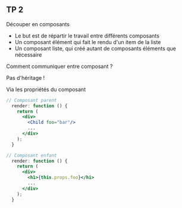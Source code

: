 ## TP 2
Découper en composants



* Le but est de répartir le travail entre différents composants
* Un composant élément qui fait le rendu d'un item de la liste
* Un composant liste, qui créé autant de composants éléments que nécessaire



Comment communiquer entre composant ?

Pas d'héritage ! <!-- .element: class="fragment" -->

Via les propriétés du composant <!-- .element: class="fragment" -->




```jsx
// Composant parent
  render: function () {
    return (
      <div>
        <Child foo="bar"/>
        ...
      </div>
    );
  }
```

```jsx
// Composant enfant
  render: function () {
    return (
      <div>
        <h1>{this.props.foo}</hi>
        ...
      </div>
    );
  }
```
